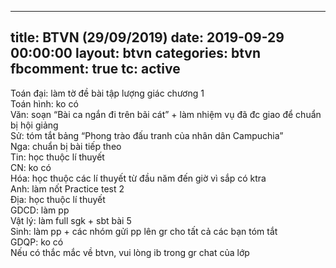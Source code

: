 
---
title: BTVN (29/09/2019)
date: 2019-09-29 00:00:00
layout: btvn
categories: btvn
fbcomment: true
tc: active
---
Toán đại: làm tờ đề bài tập lượng giác chương 1  
Toán hình: ko có  
Văn: soạn “Bài ca ngắn đi trên bãi cát” + làm nhiệm vụ đã đc giao để chuẩn bị hội giảng  
Sử: tóm tắt bảng “Phong trào đấu tranh của nhân dân Campuchia”  
Nga: chuẩn bị bài tiếp theo  
Tin: học thuộc lí thuyết  
CN: ko có  
Hóa: học thuộc các lí thuyết từ đầu năm đến giờ vì sắp có ktra  
Anh: làm nốt Practice test 2  
Địa: học thuộc lí thuyết  
GDCD: làm pp  
Vật lý: làm full sgk + sbt bài 5  
Sinh: làm pp + các nhóm gửi pp lên gr cho tất cả các bạn tóm tắt  
GDQP: ko có  
Nếu có thắc mắc về btvn, vui lòng ib trong gr chat của lớp
